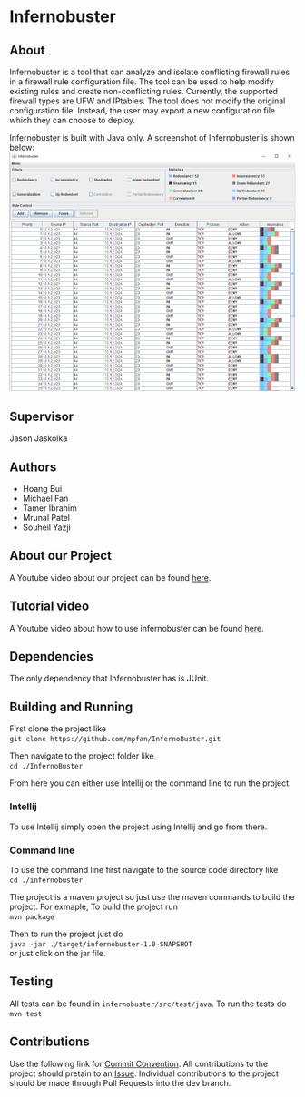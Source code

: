 # Infernobuster

## About
Infernobuster is a tool that can analyze and isolate conflicting firewall rules in a firewall rule configuration file. The tool can be used to help modify existing rules and create non-conflicting rules. Currently, the supported firewall types are UFW and IPtables. The tool does not modify the original configuration file. Instead, the user may export a new configuration file which they can choose to deploy.

Infernobuster is built with Java only. A screenshot of Infernobuster is shown below:
![Infernobuster](./docs/images/infernobuster.png)

## Supervisor
Jason Jaskolka

## Authors
- Hoang Bui
- Michael Fan
- Tamer Ibrahim
- Mrunal Patel
- Souheil Yazji

## About our Project
A Youtube video about our project can be found [here](https://www.youtube.com/watch?v=WFze8DN9dI4).

## Tutorial video
A Youtube video about how to use infernobuster can be found [here](https://youtu.be/flbTEQttjD4).

## Dependencies
The only dependency that Infernobuster has is JUnit. 

## Building and Running
First clone the project like  
`git clone https://github.com/mpfan/InfernoBuster.git` 

Then navigate to the project folder like  
`cd ./InfernoBuster`  

From here you can either use Intellij or the command line to run the project.
### Intellij
To use Intellij simply open the project using Intellij and go from there.

### Command line
To use the command line first navigate to the source code directory like  
`cd ./infernobuster`  

The project is a maven project so just use the maven commands to build the project. For exmaple, 
To build the project run  
`mvn package`  

Then to run the project just do  
`java -jar ./target/infernobuster-1.0-SNAPSHOT`  
or just click on the jar file. 

## Testing
All tests can be found in `infernobuster/src/test/java`. To run the tests do  
`mvn test`

## Contributions
Use the following link for [Commit Convention](https://www.conventionalcommits.org/en/v1.0.0/). All contributions to the project should pretain to an [Issue](https://github.com/mpfan/InfernoBuster/issues). Individual contributions to the project should be made through Pull Requests into the dev branch.
